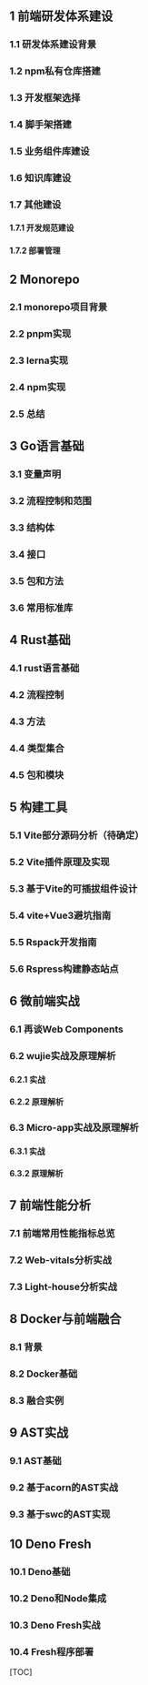 

## 1 前端研发体系建设

### 1.1 研发体系建设背景

### 1.2 npm私有仓库搭建

### 1.3 开发框架选择

### 1.4 脚手架搭建

### 1.5 业务组件库建设

### 1.6  知识库建设

### 1.7 其他建设

#### 1.7.1 开发规范建设

#### 1.7.2 部署管理

## 2 Monorepo

### 2.1 monorepo项目背景

### 2.2 pnpm实现

### 2.3 lerna实现

### 2.4 npm实现

### 2.5 总结

## 3 Go语言基础

### 3.1 变量声明

### 3.2 流程控制和范围

### 3.3 结构体

### 3.4 接口

### 3.5 包和方法

### 3.6 常用标准库

## 4 Rust基础

### 4.1 rust语言基础

### 4.2 流程控制

### 4.3 方法

### 4.4 类型集合

### 4.5 包和模块

## 5 构建工具

### 5.1 Vite部分源码分析（待确定）

### 5.2  Vite插件原理及实现

### 5.3  基于Vite的可插拔组件设计

### 5.4 vite+Vue3避坑指南

### 5.5 Rspack开发指南

### 5.6 Rspress构建静态站点

## 6 微前端实战

### 6.1 再谈Web Components

### 6.2 wujie实战及原理解析

#### 6.2.1 实战

#### 6.2.2 原理解析

### 6.3 Micro-app实战及原理解析

#### 6.3.1 实战

#### 6.3.2 原理解析

## 7 前端性能分析

### 7.1 前端常用性能指标总览

### 7.2 Web-vitals分析实战

### 7.3 Light-house分析实战

## 8 Docker与前端融合

### 8.1 背景

### 8.2 Docker基础

### 8.3 融合实例

## 9 AST实战

### 9.1 AST基础

### 9.2 基于acorn的AST实战

### 9.3 基于swc的AST实现

## 10 Deno Fresh

### 10.1 Deno基础

### 10.2 Deno和Node集成

### 10.3 Deno Fresh实战

### 10.4 Fresh程序部署





[TOC]

